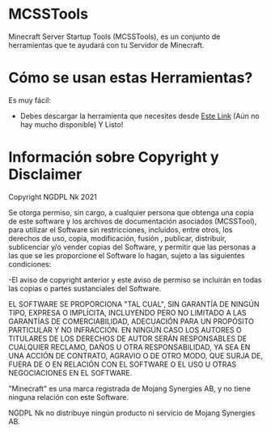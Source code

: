 # MCSSTools
Minecraft Server Startup Tools (MCSSTools), es un conjunto de herramientas que te ayudará con tu Servidor de Minecraft.

# Cómo se usan estas Herramientas?
Es muy fácil:
- Debes descargar la herramienta que necesites desde [Este Link](https://github.com/NGDPLNk/mcsstools/releases/latest) (Aún no hay mucho disponible)
Y Listo!

# Información sobre Copyright y Disclaimer
Copyright NGDPL Nk 2021

Se otorga permiso, sin cargo, a cualquier persona que obtenga una copia de este software y los archivos de documentación asociados (MCSSTool), para utilizar el Software sin restricciones, incluidos, entre otros, los derechos de uso, copia, modificación, fusión , publicar, distribuir, sublicenciar y/o vender copias del Software, y permitir que las personas a las que se les proporcione el Software lo hagan, sujeto a las siguientes condiciones:

-El aviso de copyright anterior y este aviso de permiso se incluirán en todas las copias o partes sustanciales del Software.

EL SOFTWARE SE PROPORCIONA "TAL CUAL", SIN GARANTÍA DE NINGÚN TIPO, EXPRESA O IMPLÍCITA, INCLUYENDO PERO NO LIMITADO A LAS GARANTÍAS DE COMERCIABILIDAD, ADECUACIÓN PARA UN PROPÓSITO PARTICULAR Y NO INFRACCIÓN. EN NINGÚN CASO LOS AUTORES O TITULARES DE LOS DERECHOS DE AUTOR SERÁN RESPONSABLES DE CUALQUIER RECLAMO, DAÑOS U OTRA RESPONSABILIDAD, YA SEA EN UNA ACCIÓN DE CONTRATO, AGRAVIO O DE OTRO MODO, QUE SURJA DE, FUERA DE O EN RELACIÓN CON EL SOFTWARE O EL USO U OTRAS NEGOCIACIONES EN EL SOFTWARE.

"Minecraft" es una marca registrada de Mojang Synergies AB, y no tiene ninguna relación con este Software.

NGDPL Nk no distribuye ningún producto ni servicio de Mojang Synergies AB.
